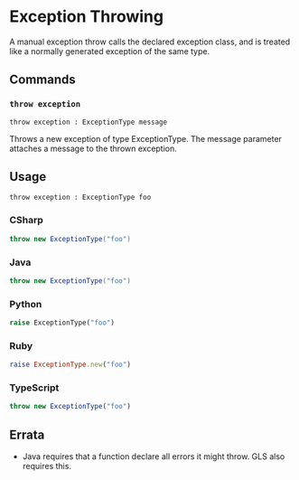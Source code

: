 # Exception Throwing

A manual exception throw calls the declared exception class, and is treated like a normally generated exception of the same type.

## Commands

### `throw exception`

`throw exception : ExceptionType message`

Throws a new exception of type ExceptionType.
The message parameter attaches a message to the thrown exception.

## Usage

```
throw exception : ExceptionType foo
```

### CSharp

```csharp
throw new ExceptionType("foo")
```

### Java

```java
throw new ExceptionType("foo")
```

### Python

```python
raise ExceptionType("foo")
```

### Ruby

```ruby
raise ExceptionType.new("foo")
```

### TypeScript

```typescript
throw new ExceptionType("foo")
```


## Errata

* Java requires that a function declare all errors it might throw. GLS also requires this.
